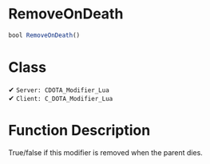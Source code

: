 # RemoveOnDeath
```js	
bool RemoveOnDeath()
```
# Class
✔ `Server: CDOTA_Modifier_Lua`  
✔ `Client: C_DOTA_Modifier_Lua`  

# Function Description
True/false if this modifier is removed when the parent dies.
